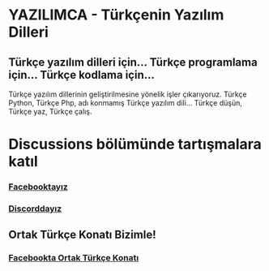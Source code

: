 # YAZILIMCA - Türkçenin Yazılım Dilleri
## Türkçe yazılım dilleri için... Türkçe programlama için... Türkçe kodlama için...
Türkçe yazılım dillerinin geliştirilmesine yönelik işler çıkarıyoruz. Türkçe Python, Türkçe Php, adı konmamış Türkçe yazılım dili... Türkçe düşün, Türkçe yaz, Türkçe çalış.

# Discussions bölümünde tartışmalara katıl

### [Facebooktayız](https://www.facebook.com/groups/815710512519539)

### [Discorddayız](https://discord.gg/8ymtm9XPyQ)


## Ortak Türkçe Konatı Bizimle!
### [Facebookta Ortak Türkçe Konatı](https://www.facebook.com/groups/8402641794)

